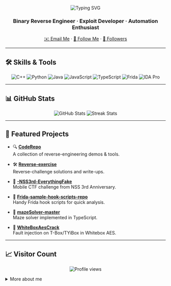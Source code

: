 <p align="center">
  <img src="https://readme-typing-svg.demolab.com?font=Fira+Code&size=24&pause=1000&color=FFFFFF&background=00000000&center=true&vCenter=true&width=600&lines=Hi%20there%2C%20I%27m%20SHangwendada!;Welcome%20to%20my%20GitHub%20profile!" alt="Typing SVG" />
</p>

<h3 align="center">Binary Reverse Engineer · Exploit Developer · Automation Enthusiast</h3>

<p align="center">
  <a href="mailto:2277873568@qq.com">✉️ Email Me</a> ·
  <a href="https://github.com/SHangwendada">🐙 Follow Me</a> ·
  <a href="https://github.com/SHangwendada?tab=followers">👥 Followers</a>
</p>

---

## 🛠️ Skills & Tools

<p align="center">
  <img src="https://img.shields.io/badge/-C++-00599C?logo=c%2B%2B&logoColor=white&style=flat-square" alt="C++"/>
  <img src="https://img.shields.io/badge/-Python-3776AB?logo=python&logoColor=white&style=flat-square" alt="Python"/>
  <img src="https://img.shields.io/badge/-Java-007396?logo=java&logoColor=white&style=flat-square" alt="Java"/>
  <img src="https://img.shields.io/badge/-JavaScript-F7DF1E?logo=javascript&logoColor=black&style=flat-square" alt="JavaScript"/>
  <img src="https://img.shields.io/badge/-TypeScript-3178C6?logo=typescript&logoColor=white&style=flat-square" alt="TypeScript"/>
  <img src="https://img.shields.io/badge/-Frida-black?style=flat-square" alt="Frida"/>
  <img src="https://img.shields.io/badge/-IDA_Pro-grey?style=flat-square" alt="IDA Pro"/>
</p>

---

## 📊 GitHub Stats

<p align="center">
  <img src="https://github-readme-stats.vercel.app/api?username=SHangwendada&show_icons=true&theme=dark" alt="GitHub Stats" />
  <img src="https://github-readme-streak-stats.herokuapp.com/?user=SHangwendada&theme=dark" alt="Streak Stats" />
</p>

---

## 🚀 Featured Projects

- 🔍 **[CodeRepo](https://github.com/SHangwendada/CodeRepo)**  
  A collection of reverse-engineering demos & tools.  

- 🛠️ **[Reverse-exercise](https://github.com/SHangwendada/Reverse-exercise)**  
  Reverse-challenge solutions and write-ups.  

- 📱 **[-NSS3rd-EverythingFake](https://github.com/SHangwendada/-NSS3rd-EverythingFake)**  
  Mobile CTF challenge from NSS 3rd Anniversary.  

- 🎣 **[Frida-sample-hook-scripts-repo](https://github.com/SHangwendada/Frida-sample-hook-scripts-repo)**  
  Handy Frida hook scripts for quick analysis.  

- 🧩 **[mazeSolver-master](https://github.com/SHangwendada/mazeSolver-master)**  
  Maze solver implemented in TypeScript.  

- 🔐 **[WhiteBoxAesCrack](https://github.com/SHangwendada/WhiteBoxAesCrack)**  
  Fault injection on T-Box/TYiBox in Whitebox AES.  

---

## 📈 Visitor Count

<p align="center">
  <img src="https://komarev.com/ghpvc/?username=SHangwendada&label=Profile%20Views&color=0e75b6&style=flat" alt="Profile views" />
</p>

<details>
  <summary>More about me</summary>

  - 🏆 Participated in numerous CTF competitions  
  - 🔭 Currently exploring Android WebView exploit chains  
  - 🌱 Learning Frida plugin development  
  - 💬 Ask me about reverse engineering, exploit dev, automation scripts
</details>
